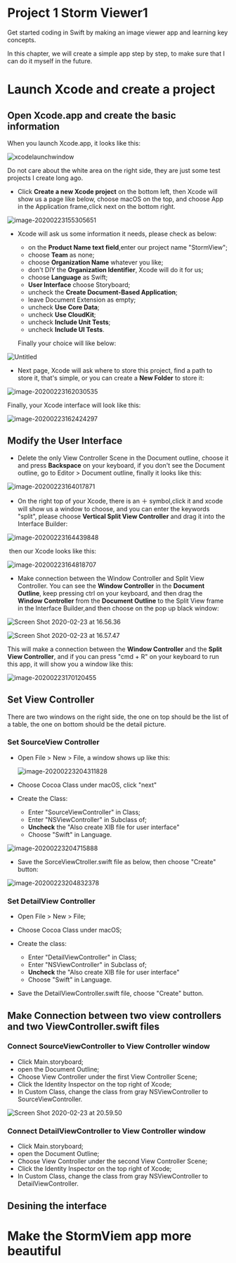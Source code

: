 # Project 1 Storm Viewer1

Get started coding in Swift by making an image viewer app and learning key concepts.

In this chapter, we will create a simple app step by step, to make sure that I can do it myself in the future.

# Launch Xcode and create a project

## Open Xcode.app and create the basic information

When you launch Xcode.app, it looks like this:

![xcodelaunchwindow](https://tva1.sinaimg.cn/large/0082zybpgy1gc6dr5y34tj30nk0ecmxx.jpg)

Do not care about the white area on the right side, they are just some test projects I create long ago.

- Click **Create a new Xcode project** on the bottom left, then Xcode will show us a page like below, choose macOS on the top, and choose App in the Application frame,click next on the bottom right.

![image-20200223155305651](https://tva1.sinaimg.cn/large/0082zybpgy1gc6dyok2a5j30ts0jrjw2.jpg) 

- Xcode will ask us some information it needs, please check as below:

  - on the **Product Name text field**,enter our project name "StormView"; 
  - choose **Team** as none;
  - choose **Organization Name** whatever you like;
  - don't DIY the **Organization Identifier**, Xcode will do it for us;
  - choose **Language** as Swift;
  - **User Interface** choose Storyboard;
  - uncheck the **Create Document-Based Application**;
  - leave Document Extension as empty;
  - uncheck **Use Core Data**;
  - uncheck **Use CloudKit**;
  - uncheck **Include Unit Tests**;
  - uncheck **Include UI Tests**.

  Finally your choice will like below:

![Untitled](https://tva1.sinaimg.cn/large/0082zybpgy1gc6enhylcqj30sk0ijmyb.jpg)

- Next page, Xcode will ask where to store this project, find a path to store it, that's simple, or you can create a **New Folder** to store it:

![image-20200223162030535](https://tva1.sinaimg.cn/large/0082zybpgy1gc6er9bv1oj30sk0ijq43.jpg)

Finally, your Xcode interface will look like this:

![image-20200223162424297](https://tva1.sinaimg.cn/large/0082zybpgy1gc6evazge2j31g40tqacv.jpg)

## Modify the User Interface

- Delete the only View Controller Scene in the Document outline, choose it and press **Backspace** on your keyboard, if you don't see the Document outline, go to Editor > Document outline, finally it looks like this:

![image-20200223164017871](https://tva1.sinaimg.cn/large/0082zybpgy1gc6fbvc046j31ek0u0ju9.jpg)

- On the right top of your Xcode, there is an ＋ symbol,click it and xcode will show us a window to choose, and you can enter the keywords "split", please choose **Vertical Split View Controller** and drag it into the Interface Builder:

![image-20200223164439848](https://tva1.sinaimg.cn/large/0082zybpgy1gc6fge023kj30k70f2wf7.jpg)

​	then our Xcode looks like this:

![image-20200223164818707](https://tva1.sinaimg.cn/large/0082zybpgy1gc6fk6vq6gj31fg0u0n0u.jpg)

- Make connection between the Window Controller and Split View Controller. You can see the **Window Controller** in the **Document Outline**, keep pressing ctrl on your keyboard, and then drag the **Window Controller** from the **Document Outline** to the Split View frame in the Interface Builder,and then choose on the pop up black window:

![Screen Shot 2020-02-23 at 16.56.36](https://tva1.sinaimg.cn/large/0082zybpgy1gc6ftba4frj31z40u04du.jpg)

![Screen Shot 2020-02-23 at 16.57.47](https://tva1.sinaimg.cn/large/0082zybpgy1gc6fu8ni06j30f30bk0t4.jpg)

This will make a connection between the **Window Controller** and the **Split View Controller**, and if you can press "cmd + R" on your keyboard to run this app, it will show you a window like this:

![image-20200223170120455](https://tva1.sinaimg.cn/large/0082zybpgy1gc6fxpz5wuj30qx0au0sr.jpg)

## Set View Controller

There are two windows on the right side, the one on top should be the list of a table, the one on bottom should be the detail picture.

### Set SourceView Controller

- Open File > New > File, a window shows up like this:

  ![image-20200223204311828](https://tva1.sinaimg.cn/large/0082zybpgy1gc6mcljo43j311e0kmtb4.jpg)

- Choose Cocoa Class under macOS, click "next"
- Create the Class:
  - Enter "SourceViewController" in Class;
  - Enter "NSViewController" in Subclass of;
  - **Uncheck** the "Also create XIB file for user interface"
  - Choose "Swift" in Language.

![image-20200223204715888](https://tva1.sinaimg.cn/large/0082zybpgy1gc6mgtrtxxj311e0km765.jpg)

- Save the SorceViewCtroller.swift file as below, then choose "Create" button:

![image-20200223204832378](https://tva1.sinaimg.cn/large/0082zybpgy1gc6mi4jvvnj311e0kmtas.jpg)

### Set DetailView Controller

- Open File > New > File;
- Choose Cocoa Class under macOS;
- Create the class:
  - Enter "DetailViewController" in Class;
  - Enter "NSViewController" in Subclass of;
  - **Uncheck** the "Also create XIB file for user interface"
  - Choose "Swift" in Language.

- Save the DetailViewController.swift file, choose "Create" button.

## Make Connection between two view controllers and two ViewController.swift files

### Connect SourceViewController to View Controller window

- Click Main.storyboard;
- open the Document Outline;
- Choose View Controller under the first View Controller Scene;
- Click the Identity Inspector on the top right of Xcode;
- In Custom Class, change the class from gray NSViewController to SourceViewController.

![Screen Shot 2020-02-23 at 20.59.50](https://tva1.sinaimg.cn/large/0082zybpgy1gc6n6d536ij31ff0u0786.jpg)

### Connect DetailViewController to View Controller window

- Click Main.storyboard;
- open the Document Outline;
- Choose View Controller under the second View Controller Scene;
- Click the Identity Inspector on the top right of Xcode;
- In Custom Class, change the class from gray NSViewController to DetailViewController.

## Desining the interface

























































































































































































































# Make the StormViem app more beautiful



































































































